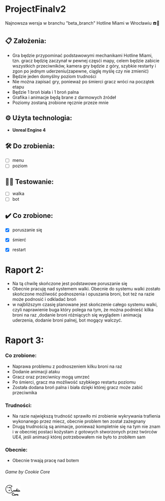 # ProjectFinalv2
Najnowsza wersja w branchu "beta_branch"
Hotline Miami w Wrocławiu ☎️🚋

## 📋 Założenia:

- Gra będzie przypominać podstawowymi mechanikami Hotline Miami, tzn. gracz będzię zaczynał w pewnej częsći mapy, celem będzie zabicie wszystkich przeciwników, kamera gry będzie z góry, szybkie restarty i zgon po jednym uderzeniu(zapewne, ciąglę myślę czy nie zmienić)
- Będzie jeden domyślny poziom trudności
- Nie można zapisać gry, ponieważ po śmierci gracz wróci na początek etapu
- Będzie 1 broń biała i 1 broń palna
- Grafika i animacje będą brane z darmowych źródeł
- Poziomy zostaną zrobione ręcznie przeze mnie

## ⚙️ Użyta technologia:

- **Unreal Engine 4**

## 🛠️ Do zrobienia:

- [ ] menu
- [ ] poziom
  
## 👨‍💻 Testowanie:

- [ ] walka
- [ ] bot

## ✔️ Co zrobione:

- [x] poruszanie się
- [x] śmierć
- [x] restart


# Raport 2:

- Na tą chwilę skończone jest podstawowe poruszanie się
- Obecnie pracuję nad systemem walki. Obecnie do systemu walki zostało skończone możliwość podnoszenia i opuszania broni, bot też na razie może podnosić i odkladać broń
- w najbliższym czasię planowane jest skończenie całego systemu walki, czyli naprawienie buga który polega na tym, że można podnieść kilka broni na raz ,dodanie broni różniących się wyglądem i animacją uderzenia, dodanie broni palnej, bot mogący walczyć.

# Raport 3:

### Co zrobione:
- Naprawa problemu z podnoszeniem kilku broni na raz
- Dodanie animacji ataku
- Gracz oraz przeciwnicy mogą umrzeć
- Po śmierci, gracz ma możliwość szybkiego restartu poziomu
- Została dodana broń palna i biała dzięki której gracz może zabić przeciwnika
### Trudności:
- Na razie największą trudność sprawiło mi zrobienie wykrywania trafienia wykonanego przez miecz, obecnie problem ten został zażegnany
- Drugą trudnością są animacje, ponieważ kompletnie się na tym nie znam i w obecniej postaci kożystam z gotowych stworzonych przez twórców UE4, jeśli animacji której potrzebowałem nie było to zrobiłem sam
### Obecnie:
- Obecnie trwają pracę nad botem


###### Game by Cookie Core 
![alt text](https://raw.githubusercontent.com/marcinu456/Logo/master/logocoockiecore_icon.png "Cookie Core logo")
